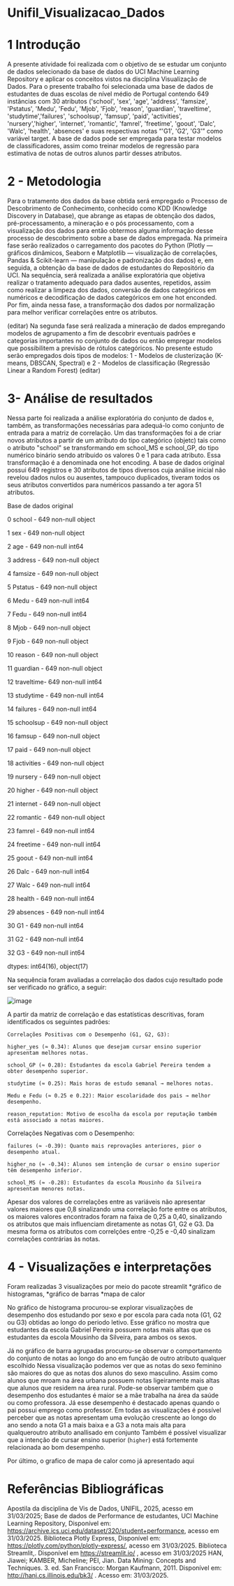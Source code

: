 # Unifil_Visualizacao_Dados
#
# 1 Introdução
  A presente atividade foi realizada com o objetivo de se estudar um conjunto de dados selecionado da base de dados do UCI Machine Learning Repository e aplicar os conceitos vistos na disciplina Visualização de Dados.
  Para o presente trabalho foi selecionada uma base de dados de estudantes  de duas escolas de nível médio de Portugal contendo 649 instâncias com 30 atributos ('school', 'sex', 'age', 'address', 'famsize', 'Pstatus', 'Medu', 'Fedu',
       'Mjob', 'Fjob', 'reason', 'guardian', 'traveltime', 'studytime','failures', 'schoolsup', 'famsup', 'paid', 'activities', 'nursery','higher', 'internet', 'romantic', 'famrel', 'freetime', 'goout', 'Dalc', 'Walc', 'health', 'absences' e suas respectivas notas “'G1', 'G2', 'G3'” como variável target. 
A base de dados pode ser empregada para testar modelos de classificadores, assim como treinar modelos de regressão para estimativa de notas de outros alunos partir desses atributos.

# 2 - Metodologia

Para o tratamento dos dados da base obtida será empregado o Processo de Descobrimento de Conhecimento, conhecido como KDD (Knowledge Discovery in Database), que abrange as etapas de obtenção dos dados, pré-processamento, a mineração e o pós processamento, com a visualização dos dados para então obtermos alguma informação desse processo de descobrimento sobre a base de dados empregada.
Na primeira fase serão realizados o carregamento dos pacotes do Python (Plotly — gráficos dinâmicos, Seaborn e Matplotlib — visualização de correlações, Pandas & Scikit-learn — manipulação e padronização dos dados)  e, em seguida, a obtenção da base de dados de estudantes do Repositório da UCI. 
Na sequência, será realizada a análise exploratória que objetiva realizar o tratamento adequado para dados ausentes, repetidos, assim como realizar a limpeza dos dados, conversão de dados categóricos em numéricos e decodificação de dados categóricos em one hot enconded.
Por fim, ainda nessa fase, a transformação dos dados por normalização para melhor verificar correlações entre os atributos. 

(editar)
Na segunda fase será realizada a mineração de dados empregando modelos de agrupamento a fim de descobrir eventuais padrões e categorias importantes no conjunto de dados ou então empregar modelos que possibilitem a previsão de rótulos categóricos.
No presente estudo serão empregados dois tipos de modelos: 
1 - Modelos de clusterização (K-means, DBSCAN, Spectral) e 
2 - Modelos de classificação (Regressão Linear a Random Forest)
(editar)

# 3- Análise de resultados
Nessa parte foi realizada a análise exploratória do conjunto de dados e, também, as transformações necessárias para adequá-lo como conjunto de entrada para a matriz de correlação. Um das transformações foi a de criar novos atributos 
a partir de um atributo do tipo categórico (objetc) tais como  o atributo "school" se transformando em school_MS e school_GP, do tipo numérico binário sendo atribuido os valores 0 e 1 para cada atributo. Essa transformação é a denominada one hot encoding.
A base de dados original possui 649 registros e 30 atributos de tipos diversos cuja análise inicial não revelou dados nulos ou ausentes, tampouco duplicados, tiveram todos os seus atributos  convertidos para numéricos passando a ter agora 51 atributos.

Base de dados original                         

 0   school  -    649 non-null    object                                           

 1   sex     -    649 non-null    object       
 
 2   age     -    649 non-null    int64 
 
 3   address -    649 non-null    object       
 
 4   famsize -    649 non-null    object
 
 5   Pstatus -    649 non-null    object
 
 6   Medu    -    649 non-null    int64 
 
 7   Fedu    -    649 non-null    int64 
 
 8   Mjob    -    649 non-null    object
 
 9   Fjob    -    649 non-null    object
 
 10  reason   -   649 non-null    object
 
 11  guardian -   649 non-null    object
 
 12  traveltime-  649 non-null    int64 
 
 13  studytime -  649 non-null    int64 
 
 14  failures  -  649 non-null    int64 
 
 15  schoolsup -  649 non-null    object
 
 16  famsup    -  649 non-null    object
 
 17  paid      -  649 non-null    object
 
 18  activities - 649 non-null    object
 
 19  nursery   -  649 non-null    object
 
 20  higher    -  649 non-null    object
 
 21  internet  -  649 non-null    object
 
 22  romantic  -  649 non-null    object
 
 23  famrel    -  649 non-null    int64 
 
 24  freetime  -  649 non-null    int64 
 
 25  goout    -   649 non-null    int64 
 
 26  Dalc     -   649 non-null    int64 
 
 27  Walc    -    649 non-null    int64 
 
 28  health   -   649 non-null    int64 
 
 29  absences -   649 non-null    int64 
 
 30  G1      -    649 non-null    int64 
 
 31  G2      -    649 non-null    int64 
 
 32  G3      -    649 non-null    int64 
 
dtypes: int64(16), object(17)

Na sequência foram avaliadas a correlação dos dados cujo resultado pode ser verificado no gráfico, a seguir:

![image](https://github.com/user-attachments/assets/8f967c86-6fa2-45fb-bf02-843e36efadff)

A partir da matriz de correlação e das estatísticas descritivas, foram identificados os seguintes padrões:


    Correlações Positivas com o Desempenho (G1, G2, G3):

    higher_yes (≈ 0.34): Alunos que desejam cursar ensino superior apresentam melhores notas.

    school_GP (≈ 0.28): Estudantes da escola Gabriel Pereira tendem a obter desempenho superior.

    studytime (≈ 0.25): Mais horas de estudo semanal → melhores notas.

    Medu e Fedu (≈ 0.25 e 0.22): Maior escolaridade dos pais → melhor desempenho.

    reason_reputation: Motivo de escolha da escola por reputação também está associado a notas maiores.

 Correlações Negativas com o Desempenho:

    failures (≈ -0.39): Quanto mais reprovações anteriores, pior o desempenho atual.

    higher_no (≈ -0.34): Alunos sem intenção de cursar o ensino superior têm desempenho inferior.

    school_MS (≈ -0.28): Estudantes da escola Mousinho da Silveira apresentam menores notas.


Apesar dos valores de correlações entre as variáveis não apresentar valores maiores que 0,8 sinalizando uma correlação forte entre os atributos, os maiores valores encontrados foram na faixa de 0,25 a 0,40, sinalizando os atributos que mais influenciam 
diretamente  as notas G1, G2 e  G3. Da mesma forma os atributos com correlções entre -0,25 e -0,40 sinalizam correlações contrárias às notas.  

# 4 - Visualizações e interpretações

Foram realizadas 3 visualizações  por meio do pacote streamlit 
*gráfico de histogramas,
*gráfico de barras 
*mapa de calor 

No gráfico de histograma procurou-se explorar visualizações de desempenho dos estudando por sexo e por escola para cada nota (G1, G2 ou G3) obtidas ao longo do periodo letivo.
Esse gráfico no mostra que estudantes da escola Gabriel Pereira possuem notas mais altas que os estudantes da escola Mousinho da Silveira, para ambos os sexos.

Já no gráfico de barra agrupadas procurou-se observar o comportamento do conjunto de notas ao longo do ano em função de outro atributo qualquer escolhido
Nessa visualização podemos ver que as notas do sexo feminino são maiores do que as notas dos alunos do sexo masculino. Assim como alunos que mroam na área urbana possuem notas ligeiramente mais altas que alunos que residem na área rural.
Pode-se observar também que o desempenho dos estudantes é maior se a mãe trabalha na área da saúde ou como professora. Já esse desempenho é destacado apenas quando o pai possui emprego como professor.
Em todas as visualizações é possível perceber que as notas apresentam uma evolução crescente ao longo do ano sendo a nota G1 a mais baixa e a G3 a nota mais alta para qualqueroutro atributo anallisado em conjunto
Também é possível visualizar que a intenção de cursar ensino superior (`higher`) está fortemente relacionada ao bom desempenho.


Por último, o grafico de mapa de calor como já apresentado aqui





# Referências Bibliográficas
Apostila da disciplina de Vis de Dados, UNIFIL, 2025, acesso em 31/03/2025;
Base de dados de Performance de estudantes, UCI Machine Learning Repository, Disponível em: https://archive.ics.uci.edu/dataset/320/student+performance, acesso em 31/03/2025.
Biblioteca Plotly Express, Disponível em: https://plotly.com/python/plotly-express/, acesso em 31/03/2025.
Biblioteca Streamlit,. Disponível em https://streamlit.io/ , acesso em 31/03/2025
HAN, Jiawei; KAMBER, Micheline; PEI, Jian. Data Mining: Concepts and Techniques. 3. ed. San Francisco: Morgan Kaufmann, 2011. Disponível em: http://hanj.cs.illinois.edu/bk3/ . Acesso em: 31/03/2025.

